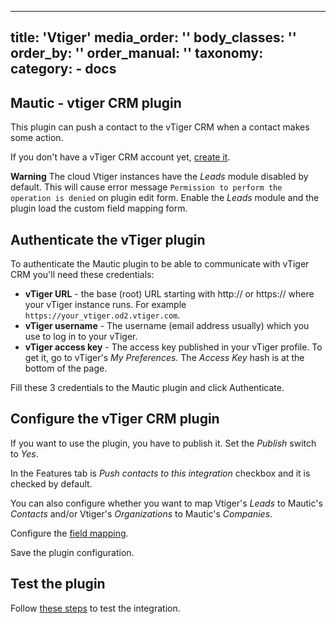 ---
title: 'Vtiger'
media_order: ''
body_classes: ''
order_by: ''
order_manual: ''
taxonomy:
    category:
        - docs
----------------------

## Mautic - vtiger CRM plugin

This plugin can push a contact to the vTiger CRM when a contact makes some action.

If you don't have a vTiger CRM account yet, [create it](https://www.vtiger.com/).

**Warning** The cloud Vtiger instances have the _Leads_ module disabled by default. This will cause error message `Permission to perform the operation is denied` on plugin edit form. Enable the _Leads_ module and the plugin load the custom field mapping form.

## Authenticate the vTiger plugin

To authenticate the Mautic plugin to be able to communicate with vTiger CRM you'll need these credentials:

- **vTiger URL** - the base (root) URL starting with http:// or https:// where your vTiger instance runs. For example `https://your_vtiger.od2.vtiger.com`.
- **vTiger username** - The username (email address usually) which you use to log in to your vTiger.
- **vTiger access key** - The access key published in your vTiger profile. To get it, go to vTiger's *My Preferences*. The *Access Key* hash is at the bottom of the page.

Fill these 3 credentials to the Mautic plugin and click Authenticate.

## Configure the vTiger CRM plugin

If you want to use the plugin, you have to publish it. Set the *Publish* switch to *Yes*.

In the Features tab is *Push contacts to this integration* checkbox and it is checked by default.

You can also configure whether you want to map Vtiger's _Leads_ to Mautic's _Contacts_ and/or Vtiger's _Organizations_ to Mautic's _Companies_.

Configure the [field mapping](./../plugins/field_mapping.html).

Save the plugin configuration.

## Test the plugin

Follow [these steps](./../plugins/integration_test.html) to test the integration.
